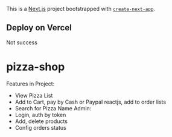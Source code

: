 This is a [Next.js](https://nextjs.org/) project bootstrapped with [`create-next-app`](https://github.com/vercel/next.js/tree/canary/packages/create-next-app).

## Deploy on Vercel

Not success

# pizza-shop

Features in Project:

- View Pizza List
- Add to Cart, pay by Cash or Paypal reactjs, add to order lists
- Search for Pizza Name
Admin:
- Login, auth by token
- Add, delete products
- Config orders status
